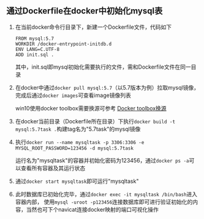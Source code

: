## 通过Dockerfile在docker中初始化mysql表

1. 在当前docker命令行目录下，新建一个Dockerfile文件，代码如下
    ```
    FROM mysql:5.7
    WORKDIR /docker-entrypoint-initdb.d
    ENV LANG=C.UTF-8
    ADD init.sql .
    ```
	其中，init.sql即mysql初始化需要执行的文件，需和Dockerfile文件在同一目录

2. 在docker中通过`docker pull mysql:5.7`（以5.7版本为例）拉取mysql镜像，完成后通过`docker images`可查看image镜像列表

	win10使用docker toolbox需要换源可参考 [Docker toolbox换源](https://www.cnblogs.com/cielosun/p/11113863.html)

3. 在docker当前目录（Dockerfile所在目录）下执行`docker build -t mysql:5.7task .`构建tag名为"5.7task"的mysql镜像

4. 执行`docker run --name mysqltask -p 3306:3306 -e MYSQL_ROOT_PASSWORD=123456 -d mysql:5.7task`

    运行名为"mysqltask"的容器并初始化密码为123456，通过`docker ps -a`可以查看所有容器及其运行状态

5. 通过`docker start mysqltask`即可运行"mysqltask"

6. 此时数据库已初始化完毕，通过`docker exec -it mysqltask /bin/bash`进入容器内部，
使用`mysql -uroot -p123456`连接数据库即可进行验证初始化的内容，当然也可下个navicat连接docker映射的端口可视化操作
